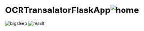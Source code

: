 # OCRTransalatorFlaskApp![home](https://user-images.githubusercontent.com/73878161/177517710-a830027f-9600-4f62-8a28-b1af45e54127.jpg)
![bigsleep](https://user-images.githubusercontent.com/73878161/177517736-e35e040c-a002-4f8a-b79e-becc359c2af2.jpg)
![result](https://user-images.githubusercontent.com/73878161/177517784-3b81806c-0235-4ea7-946a-486b80aee582.png)
